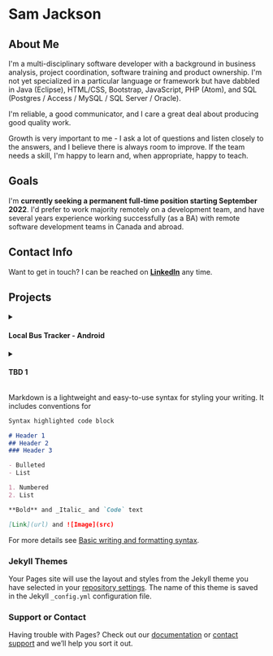 # Sam Jackson

## About Me

I'm a multi-disciplinary software developer with a background in business analysis, project coordination, software training and product ownership. I'm not yet specialized in a particular language or framework but have dabbled in Java (Eclipse), HTML/CSS, Bootstrap, JavaScript, PHP (Atom), and SQL (Postgres / Access / MySQL / SQL Server / Oracle).

I'm reliable, a good communicator, and I care a great deal about producing good quality work.

Growth is very important to me - I ask a lot of questions and listen closely to the answers, and I believe there is always room to improve. If the team needs a skill, I'm happy to learn and, when appropriate, happy to teach.

## Goals

I'm **currently seeking a permanent full-time position starting September 2022**. I'd prefer to work majority remotely on a development team, and have several years experience working successfully (as a BA) with remote software development teams in Canada and abroad.

## Contact Info

Want to get in touch? I can be reached on **[LinkedIn](https://www.linkedin.com/in/samanthaljackson/)** any time.

## Projects

<details>
    <summary>
        <h4>Local Bus Tracker - Android</h4>
    </summary>
    <h5>Project Description</h5>
    <p>This app has been decoupled from an academic group project in which each participant was responsible for one standalone app of four presented as a bundle. This decoupled app comprises my own work.</p>
    <p>The app allows the user to save their commonly used bus routes and call up current details about the next bus using the local (OC Transpo) API.</p>
    <p>Main features include:</p>
    <ul>
        <li>Ability to search for routes by stop number.</li>
        <li>Ability to save a route to a persistent list of favourites.</li>
        <li>Ability to view information about a saved route including location and time to arrival.</li>
        <li>Ability to view the current location of your bus in Google Maps.</li>
    </ul>
</details>

<details>
    <summary>
        <h4>TBD 1</h4>
    </summary>
    <h5>Project Description</h5>
</details>

Markdown is a lightweight and easy-to-use syntax for styling your writing. It includes conventions for

```markdown
Syntax highlighted code block

# Header 1
## Header 2
### Header 3

- Bulleted
- List

1. Numbered
2. List

**Bold** and _Italic_ and `Code` text

[Link](url) and ![Image](src)
```

For more details see [Basic writing and formatting syntax](https://docs.github.com/en/github/writing-on-github/getting-started-with-writing-and-formatting-on-github/basic-writing-and-formatting-syntax).

### Jekyll Themes

Your Pages site will use the layout and styles from the Jekyll theme you have selected in your [repository settings](https://github.com/slam-jackson/slam-jackson.github.io/settings/pages). The name of this theme is saved in the Jekyll `_config.yml` configuration file.

### Support or Contact

Having trouble with Pages? Check out our [documentation](https://docs.github.com/categories/github-pages-basics/) or [contact support](https://support.github.com/contact) and we’ll help you sort it out.
